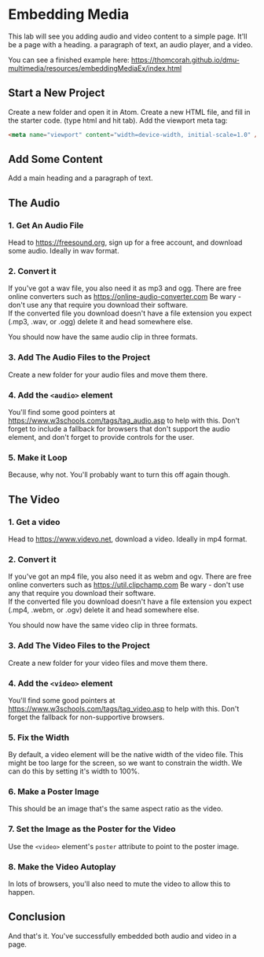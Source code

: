 # Embedding Media

This lab will see you adding audio and video content to a simple page. It'll be a page with a heading. a paragraph of text, an audio player, and a video.

You can see a finished example here: <https://thomcorah.github.io/dmu-multimedia/resources/embeddingMediaEx/index.html>

## Start a New Project

Create a new folder and open it in Atom. Create a new HTML file, and fill in the starter code. (type html and hit tab). Add the viewport meta tag:

```HTML
<meta name="viewport" content="width=device-width, initial-scale=1.0" />
```

## Add Some Content

Add a main heading and a paragraph of text.

## The Audio

### 1. Get An Audio File

Head to <https://freesound.org>, sign up for a free account, and download some audio. Ideally in wav format.

### 2. Convert it

If you've got a wav file, you also need it as mp3 and ogg. There are free online converters such as <https://online-audio-converter.com>
Be wary - don't use any that require you download their software.  
If the converted file you download doesn't have a file extension you expect (.mp3, .wav, or .ogg) delete it and head somewhere else.

You should now have the same audio clip in three formats.

### 3. Add The Audio Files to the Project

Create a new folder for your audio files and move them there.

### 4. Add the `<audio>` element

You'll find some good pointers at <https://www.w3schools.com/tags/tag_audio.asp> to help with this. Don't forget to include a fallback for browsers that don't support the audio element, and don't forget to provide controls for the user.

### 5. Make it Loop

Because, why not. You'll probably want to turn this off again though.

## The Video

### 1. Get a video

Head to <https://www.videvo.net>, download a video. Ideally in mp4 format.

### 2. Convert it

If you've got an mp4 file, you also need it as webm and ogv. There are free online converters such as <https://util.clipchamp.com>
Be wary - don't use any that require you download their software.  
If the converted file you download doesn't have a file extension you expect (.mp4, .webm, or .ogv) delete it and head somewhere else.

You should now have the same video clip in three formats.

### 3. Add The Video Files to the Project

Create a new folder for your video files and move them there.

### 4. Add the `<video>` element

You'll find some good pointers at <https://www.w3schools.com/tags/tag_video.asp> to help with this. Don't forget the fallback for non-supportive browsers.

### 5. Fix the Width

By default, a video element will be the native width of the video file. This might be too large for the screen, so we want to constrain the width. We can do this by setting it's width to 100%.

### 6. Make a Poster Image

This should be an image that's the same aspect ratio as the video.

### 7. Set the Image as the Poster for the Video

Use the `<video>` element's `poster` attribute to point to the poster image.

### 8. Make the Video Autoplay

In lots of browsers, you'll also need to mute the video to allow this to happen.

## Conclusion

And that's it. You've successfully embedded both audio and video in a page.
